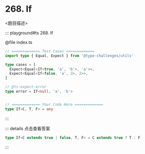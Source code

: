 # 268. If

<题目描述>

::: playground#ts 268. If

@file index.ts

```ts
// ============= Test Cases =============
import type { Equal, Expect } from '@type-challenges/utils'

type cases = [
  Expect<Equal<If<true, 'a', 'b'>, 'a'>>,
  Expect<Equal<If<false, 'a', 2>, 2>>,
]

// @ts-expect-error
type error = If<null, 'a', 'b'>


// ============= Your Code Here =============
type If<C, T, F> = any
```

:::

::: details 点击查看答案

```ts
type If<C extends true | false, T, F> = C extends true ? T : F
```

:::
